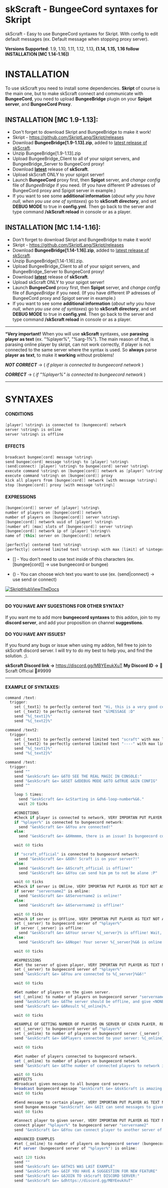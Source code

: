 # skScraft - BungeeCord syntaxes for Skript
skScraft - Easy to use BungeeCord syntaxes for Skript. With config to edit default messages (ex. Default message when stopping proxy server).

**Versions Supported**: 1.9, 1.10, 1.11, 1.12, 1.13, **(1.14, 1.15, 1.16 follow INSTALLATION [MC 1.14-1.16])**
# INSTALLATION
To use skScraft you need to install some dependencies. **Skript** of course is the main one, but to make skScraft connect and communicate with **BungeeCord**, you need to upload **BungeeBridge** plugin on your **Spigot server**, and **BungeeCord Proxy**.

## INSTALLATION [MC 1.9-1.13]:
- Don't forget to download Skript and BungeeBridge to make it work!
- Skript - https://github.com/SkriptLang/Skript/releases
- Download **BungeeBridge[1.9-1.13].zip**, added to [latest release of skScraft](github.com/scraft-official/skScraft/releases/latest "Click here to download, special release!").
- Unzip BungeeBridge[1.9-1.13].zip
- Upload BungeeBridge_Client to all of your spigot servers, and BungeeBridge_Server to BungeeCord proxy!
- Download **[latest](https://github.com/scraft-official/skScraft/releases/tag/1.0 "Click here to download, latest release!")** release of **skScraft**.
- Upload skScraft ONLY to your spigot server!
- Launch **BungeeCord** proxy first, then **Spigot** server, and *change config* file of *BungeeBridge* if you need. (If you have different IP adresses of BungeeCord proxy and Spigot server in example.)
- If you want to see some **additional information** (*about why you have null, when you use one of syntaxes*) go to **skScraft directory**, and set **DEBUG MODE** to true in **config.yml**. Then go back to the server and type command **/skScraft reload** in console or as a player.

## INSTALLATION [MC 1.14-1.16]:
- Don't forget to download Skript and BungeeBridge to make it work!
- Skript - https://github.com/SkriptLang/Skript/releases
- Download **BungeeBridge[1.14-1.16].zip**, added to [latest release of skScraft](github.com/scraft-official/skScraft/releases/latest "Click here to download, special release!").
- Unzip BungeeBridge[1.14-1.16].zip.
- Upload BungeeBridge_Client to all of your spigot servers, and BungeeBridge_Server to BungeeCord proxy!
- Download **[latest](https://github.com/scraft-official/skScraft/releases/tag/1.0 "Click here to download, latest release!")** release of **skScraft**.
- Upload skScraft ONLY to your spigot server!
- Launch **BungeeCord** proxy first, then **Spigot** server, and *change config* file of *BungeeBridge* if you need. (If you have different IP adresses of BungeeCord proxy and Spigot server in example.)
- If you want to see some **additional information** (*about why you have null, when you use one of syntaxes*) go to **skScraft directory**, and set **DEBUG MODE** to true in **config.yml**. Then go back to the server and type command **/skScraft reload** in console or as a player.

------------

***Very important!** When you will use **skScraft** syntaxes, use **parasing player as text** (ex. "%player%", "%arg-1%"). The main reason of that, is parasing online player by skript, can not work correctly, if player is not connected to the same server where the syntax is used. So **always** parse **player** **as** **text**, to make it **working** without problems!

***NOT CORRECT*** -> ( *if player is connected to bungeecord network* )

***CORRECT*** -> ( *if "%player%" is connected to bungeecord network* )

------------


# SYNTAXES
#### CONDITIONS　

```java
[player] %string% is connected to [bungeecord] network
server %string% is online
server %string% is offline
```
#### EFFECTS　

```java
broadcast bungee[cord] message %string%
send bungee[cord] message %string% to [player] %string%
(send|connect) [player] %string% to bungee[cord] server %string%
execute command %string% on [bungee[cord]] network as [player] %string%
execute command %string% on [bungee[cord]] proxy
kick all players from [bungee[cord]] network [with message %string%]
stop [bungee[cord]] proxy [with message %string%]
```

#### EXPRESSIONS　

```java
[bungee[cord]] server of [player] %string%
number of players on [bungee[cord]] network
number of players on [bungee[cord]] server %string%
[bungee[cord]] network uuid of [player] %string%
[number of] [max] slots of [bungee[cord]] server %string%
[bungee[cord]] network ip of [player] %string%%
name of [this] server on [bungee[cord]] network

[perfectly] centered text %string%
[perfectly] centered limited text %string% with max [limit] of %integer% [spaces]
```
* [] - You don't need to use text inside of this characters (ex. [bungee[cord]] -> use bungeecord or bungee)

* () - You can choose wich text you want to use (ex. (send|connect) -> use send or connect)

[![SkriptHubViewTheDocs](http://skripthub.net/static/addon/ViewTheDocsButton.png)](http://skripthub.net/docs/?addon=skScraft)

------------
#### DO YOU HAVE ANY SUGESTIONS FOR OTHER SYNTAX?　
If you want me to add more **bungeecord syntaxes** to this addon, join to my **discord server**, and add your proposition on channel **suggestions**.

#### DO YOU HAVE ANY ISSUES?
If you found any bugs or issue when using my addon, fell free to join to skScraft discord server. I will try to do my best to help you, and find the solution. ;).

**skScraft Discord link ->** https://discord.gg/MBYEeukXuT
**My Discord ID ->** 🚀 Scraft Official 🚀#9999

------------
#### EXAMPLE OF SYNTAXES:
```java
command /text:
  trigger:
    set {_text1} to perfectly centered text "Hi, this is a very good centered"
    set {_text2} to perfectly centered text "&lMESSAGE :D"
    send "%{_text1}%"
    send "%{_text2}%"

command /text2:
  trigger:
    set {_text1} to perfectly centered limited text "scraft" with max limit of 22 spaces
    set {_text2} to perfectly centered limited text "----" with max limit of 22 spaces
    send "%{_text1}%"
    send "%{_text2}%"
```

```java
command /test:
  trigger:
    send ""
    send "&eskScraft &e» &6TO SEE THE REAL MAGIC IN CONSOLE:"
    send "&eskScraft &e» &6SET &dDEBUG MODE &6TO &dTRUE &6IN CONFIG"
    send ""

    loop 5 times:
      send "&eskScraft &e» &cStarting in &d%6-loop-number%&6."
      wait 20 ticks

    #CONDITIONS
    #Check if player is connected to network, VERY IMPORTAN PUT PLAYER AS TEXT NOT AS PLAYER!!! {"%player%", "%arg-1%", ect...}
    if "%player%" is connected to bungeecord network:
      send "&eskScraft &e» &6You are connected!"
    else:
      send "&eskScraft &e» &6Hmmmm, there is an issue! Is bungeecord connected?"

    wait 60 ticks

    if "scraft_official" is connected to bungeecord network:
      send "&eskScraft &e» &6Oh! Scraft is on your server?!"
    else:
      send "&eskScraft &e» &6Scraft_official is offline!"
      send "&eskScraft &e» &6You can send him pm to not be alone :P"

    wait 60 ticks
    #Check if server is ONline, VERY IMPORTAN PUT PLAYER AS TEXT NOT AS PLAYER!!! {"%player%", "%arg-1%", ect...}
    if server "servername2" is online:
      send "&eskScraft &e» &6Servername2 is online!"
    else:
      send "&eskScraft &e» &6Servername2 is offline!"

    wait 60 ticks
    #Check if server is OFFline, VERY IMPORTAN PUT PLAYER AS TEXT NOT AS PLAYER!!! {"%player%", "%arg-1%", ect...}
    set {_server} to bungeecord server of "%player%"
    if server {_server} is offline:
      send "&eskScraft &e» &6Your server %{_server}% is offline! Wait, what????? How did you run the command???"
    else:
      send "&eskScraft &e» &6Nope! Your server %{_server}%&6 is online!"

    wait 60 ticks

    #EXPRESSIONS
    #Get the server of given player, VERY IMPORTAN PUT PLAYER AS TEXT NOT AS PLAYER!!! {"%player%", "%arg-1%", ect...}
    set {_server} to bungeecord server of "%player%"
    send "&eskScraft &e» &6You are connected to %{_server}%&6!"

    wait 60 ticks

    #Get number of players on the given server.
    set {_online} to number of players on bungeecord server "servername2"
    send "&eskScraft &e» &6The server should be offline, and give <NONE>."
    send "&eskScraft &e» &6Result %{_online}%."

    wait 60 ticks

    #EXAMPLE OF GETTING NUMBER OF PLAYERS ON SERVER OF GIVEN PLAYER, REMEBER TO PUT PLAYER AS TEXT!!!
    set {_server} to bungeecord server of "%player%"
    set {_online} to number of players on bungeecord server {_server}
    send "&eskScraft &e» &6Players connected to your server: %{_online}%"

    wait 60 ticks

    #Get number of players connected to bungeecord network.
    set {_online} to number of players on bungeecord network
    send "&eskScraft &e» &6The number of connected players to network is: %{_online}%"

    wait 60 ticks
    #EFFECTS
    #Broadcast given message to all bungee cord servers.
    broadcast bungeecord message "&eskScraft &e» &6skScraft is amazing! It can broadcast messages!"
    wait 60 ticks

    #Send message to certain player, VERY IMPORTAN PUT PLAYER AS TEXT NOT AS PLAYER!!! {"%player%", "%arg-1%", ect...}
    send bungee message "&eskScraft &e» &6It can send messages to given player!" to "%player%"
    wait 60 ticks

    #Connect player to given server, VERY IMPORTAN PUT PLAYER AS TEXT NOT AS PLAYER!!! {"%player%", "%arg-1%", ect...}
    connect player "%player%" to bungeecord server "servername2"
    send "&eskScraft &e» &6You can connect player to another server of your network, for this example it will give no results."

    #ADVANCED EXAMPLES
    #set {_online} to number of players on bungeecord server (bungeecord server of "%player%")
    #if server (bungeecord server of "%player%") is online:

    wait 120 ticks
    send ""
    send "&eskScraft &e» &6THIS WAS LAST EXAMPLE"
    send "&eskScraft &e» &6IF YOU HAVE A SUGGESTION FOR NEW FEATURE"
    send "&eskScraft &e» &6JOIN TO skScraft DISCORD SERVER:"
    send "&eskScraft &e» &dhttps://discord.gg/MBYEeukXuT"
```
